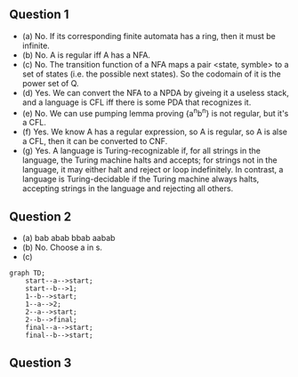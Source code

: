 ## Question 1
- (a) No. If its corresponding finite automata has a ring, then it must be infinite.
- (b) No. A is regular iff A has a NFA.
- (c) No. The transition function of a NFA maps a pair <state, symble> to a set of states (i.e. the possible next states). So the codomain of it is the power set of Q.
- (d) Yes. We can convert the NFA to a NPDA by giveing it a useless stack, and a language is CFL iff there is some PDA that recognizes it.
- (e) No. We can use pumping lemma proving {a<sup>n</sup>b<sup>n</sup>} is not regular, but it's a CFL.
- (f) Yes. We know A has a regular expression, so A is regular, so A is alse a CFL, then it can be converted to CNF.
- (g) Yes. A language is Turing-recognizable if, for all strings in the language, the Turing machine halts and accepts; for strings not in the language, it may either halt and reject or loop indefinitely. In contrast, a language is Turing-decidable if the Turing machine always halts, accepting strings in the language and rejecting all others.

## Question 2
- (a) bab abab bbab aabab
- (b) No. Choose a in s.
- (c)

```mermaid
graph TD;
    start--a-->start;
    start--b-->1;
    1--b-->start;
    1--a-->2;
    2--a-->start;
    2--b-->final;
    final--a-->start;
    final--b-->start;
```

## Question 3
